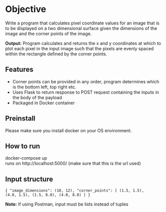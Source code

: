 # Objective
Write a program that calculates pixel coordinate values 
for an image that is to be displayed on a two dimensional 
surface given the dimensions of the image and the corner 
points of the image.

**Output:** Program calculates and returns the x and y coordinates 
at which to plot each pixel in the input image such that 
the pixels are evenly spaced within the rectangle defined 
by the corner points.

## Features
<ul>
    <li>Corner points can be provided in any order, 
    program determines which is the bottom left, top right etc.</li>
    <li>Uses Flask to return response to POST request containing
    the inputs in the body of the payload</li>
    <li>Packaged in Docker container</li>
</ul>

## Preinstall 

Please make sure you install docker on your OS environment.

## How to run

docker-compose up<br>
runs on http://localhost:5000/ (make sure that this is the url used)

## Input structure

<code>{
                "image_dimensions": (10, 12),
                "corner_points": [
                    (1.5, 1.5),
                    (4.0, 1.5),
                    (1.5, 8.0),
                    (4.0, 8.0)
                ]
            }</code>

**Note:** If using Postman, input must be lists instead of tuples
